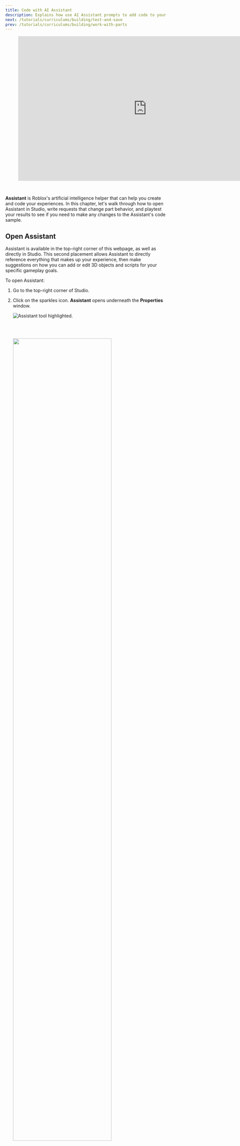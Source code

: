 ```yaml
---
title: Code with AI Assistant
description: Explains how use AI Assistant prompts to add code to your obby.
next: /tutorials/curriculums/building/test-and-save
prev: /tutorials/curriculums/building/work-with-parts
---
```


<figure>
<iframe width="800" height="450" src="https://www.youtube-nocookie.com/embed/PqB6DC_kxHM" title="YouTube video player" frameborder="0" allow="accelerometer; clipboard-write; encrypted-media; gyroscope; picture-in-picture" allowfullscreen></iframe>
</figure><br />

**Assistant** is Roblox's artificial intelligence helper that can help you create and code your experiences. In this chapter, let's walk through how to open Assistant in Studio, write requests that change part behavior, and playtest your results to see if you need to make any changes to the Assistant's code sample.

## Open Assistant

Assistant is available in the top-right corner of this webpage, as well as directly in Studio. This second placement allows Assistant to directly reference everything that makes up your experience, then make suggestions on how you can add or edit 3D objects and scripts for your specific gameplay goals.

To open Assistant:

1. Go to the top-right corner of Studio.
1. Click on the sparkles icon. **Assistant** opens underneath the **Properties** window.

   <img src="../../../assets/education/general/Assistant-Tool.png" alt="Assistant tool highlighted." />

   <br> </br>

   <img src="../../../assets/tutorials/building-lesson/open-2.png" alt="" width="80%" />

## Create prompt

Now that Assistant is open in Studio, it can reference all of your platforms and add scripts to change their behavior, such as:

- Turning a different color every time a player touches the part.
- Moving upward, waiting for 3 seconds, then moving back to its previous position.
- Reducing the player's health the longer they stay on the part.

To demonstrate how this process works, this section of the tutorial shows you how to work with Assistant to make your first platform sparkle whenever a player jumps onto it.

To create a prompt for this behavior:

1. <Chip label="OPTIONAL" size="small" variant="outlined" /> Rename your first platform so that Assistant knows which part to create a script for.
   1. In the viewport, select your first platform.
   1. In the **Explorer** window, right-click the active object, then select Rename from the contextual menu.
   1. Type `GlitterPart`, then press **Enter**.
1. In the **Assistant** window, navigate to the **Enter request here** input, then type the following: `Add a new script that creates yellow sparkles while GlitterPart is touched`.

   <Alert severity="warning">
   You can use a different color, but using different words might change the results.
   </Alert>

   <img src="../../../assets/tutorials/building-lesson/createPrompt-2.png" alt="" width="40%" />

1. Press **Enter**. Assistant starts generating a code sample, then a window displays with a suggested code sample that's similar to the following:

   ``` lua
   local part = script.Parent
   local sparkles = nil
   local touchCount = 0

   local function createSparkles()
       if not sparkles then
           sparkles = Instance.new("Sparkles")
           sparkles.Color = Color3.new(1, 1, 0) -- Yellow
           sparkles.Parent = part
       end
   end

   local function removeSparkles()
       if sparkles then
           sparkles:Destroy()
           sparkles = nil
       end
   end

   part.Touched:Connect(function(hit)
       touchCount = touchCount + 1
       createSparkles()
   end)

   part.TouchEnded:Connect(function(hit)
       touchCount = touchCount - 1
       if touchCount <= 0 then
           removeSparkles()
           touchCount = 0
       end
   end)
   ```

   <Alert severity="info">
   Assistant is constantly learning, so it might not always produce the same results for the exact same request.
   </Alert>

1. Click **Accept**. As you learn more about coding with Luau, it will be easier to review Assistant's code samples to make sure they work for your use cases.

There is more than one right way to make any particular request, but every word counts. For example, the following chart shows how even slightly different word choices to the original prompt can produce different results.

     <table>
     <thead>
       <tr>
         <th>**Request Variationn**</th>
         <th>**Possible Results**</th>
       </tr>
     </thead>
     <tbody>
       <tr>
         <td>`Create yellow sparkles while GlitterPart is touched.`</td>
         <td>Assistant might show you the code, but not make a new script. It might also add the code to a random existing script.</td>
       </tr>
       <tr>
         <td>`Make purple sparkles when the part named GlitterPart is stepped on.`</td>
         <td>Assistant might make sparkles before GlitterPart is stepped on, or make only a few sparkles.</td>
       </tr>
       <tr>
         <td>`Make GlitterPart sparkle`</td>
         <td>Instead of adding a script, Assistant will just add a particle emitter (the object which makes sparkles) to GlitterPart. Which can be good if you want it to sparkle at all times.</td>
       </tr>
     </tbody>
     </table>

The fewer details you provide, the more unpredictable the results. For example, possible results for the prompt Make parts sparkle when you touch them may include:

- The resultant script not working at all.
- Only a single random part working.
- Parts sparkling before they are touched.

If you make a request and do not get the results you want, rephrase the request and try again.

<Alert severity="info">
Accidentally accept a suggestion that you didn't want? You can undo the change using one of the following methods:

- For non-script changes, press <kbd>Ctrl</kbd> + <kbd>Z</kbd> or <kbd>⌘</kbd> + <kbd>Z</kbd>, depending on your computer.
- If Assistant made a script, click on the script's name in the Explorer window, then press <kbd>Delete</kbd>.
</Alert>

## Playtest results

Although Assistant is constantly learning and getting better, it sometimes produces results that are different than you intended. You must always check the results of its suggestions to make sure they work as intended.

To playtest Assistant's results:

1. In the top-left corner of Studio, keep the default **Test** playtest option, then click the **Play** button. Studio enters playtest mode.

   <img src="../../../assets/education/general/play-button.png" width="30%" />

1. In the experience, jump onto the first platform. If the code sample works correctly, yellow sparkles appear when your character touches the part.
1. When you're done verifying the results, return to the top-left corner of Studio, then click the **Stop** button. Studio exits playtest mode.

   <img src="../../../assets/education/general/stop-button.png" width="30%" />

1. <Chip label="OPTIONAL" size="small" variant="outlined" /> Return to the Assistant window, then press the thumbs up or thumbs down icon to let Assistant know if the code sample worked as you intended.

Now that you know how to code with Assistant, try creating your own prompts to change how parts behave in your obby. When you're happy with your creation, move onto the next section of the tutorial to test and save your work to Roblox.
